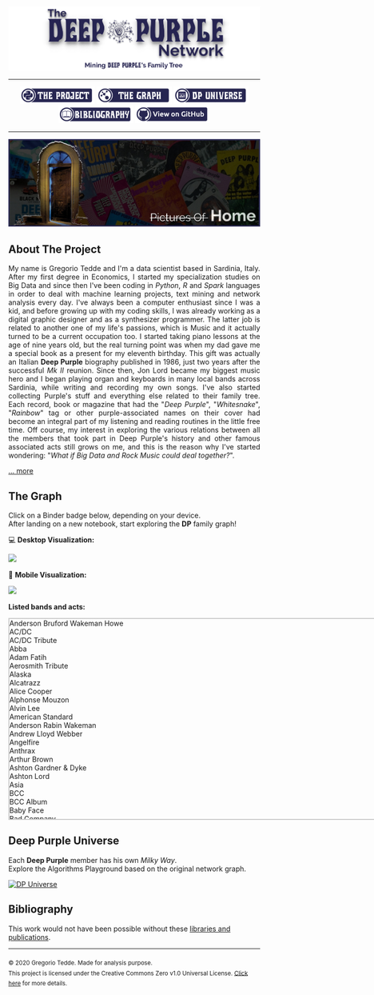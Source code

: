 <div align="center"><a href="https://greggtdd.github.io/DeepPurpleNetwork/"><img src="https://raw.githubusercontent.com/greggtdd/DeepPurpleNetwork/master/docs/site_images/dpnetwork_banner.png"></a></div>

___

<div align="center"><a href="https://greggtdd.github.io/DeepPurpleNetwork/pages/project"><img src="https://raw.githubusercontent.com/greggtdd/DeepPurpleNetwork/master/docs/site_images/button_proj.png"  width="150" height="35"></a> <a href="https://greggtdd.github.io/DeepPurpleNetwork/pages/graph"><img src="https://raw.githubusercontent.com/greggtdd/DeepPurpleNetwork/master/docs/site_images/button_graph.png"  width="150" height="35"></a> <a href="https://greggtdd.github.io/DeepPurpleNetwork/pages/dp_universe"><img src="https://raw.githubusercontent.com/greggtdd/DeepPurpleNetwork/master/docs/site_images/button_univ.png"  width="150" height="35"></a> <a href="https://greggtdd.github.io/DeepPurpleNetwork/pages/bibliography"><img src="https://raw.githubusercontent.com/greggtdd/DeepPurpleNetwork/master/docs/site_images/button_biblio.png"  width="150" height="35"></a> <a href="https://github.com/greggtdd/DeepPurpleNetwork" target="_blank"><img src="https://raw.githubusercontent.com/greggtdd/DeepPurpleNetwork/master/docs/site_images/button_git.png"  width="150" height="35"></a></div>

___

![The Deep Purple Network Project](https://github.com/greggtdd/DeepPurpleNetwork/blob/master/docs/site_images/dpnetwork_home.jpg?raw=true)

## About The Project

<div style="text-align: justify">My name is Gregorio Tedde and I'm a data scientist based in Sardinia, Italy. After my first degree in Economics, I started my specialization studies on Big Data and since then I've been coding in <em>Python</em>, <em>R</em> and <em>Spark</em> languages in order to deal with machine learning projects, text mining and network analysis every day. I've always been a computer enthusiast since I was a kid, and before growing up with my coding skills, I was already working as a digital graphic designer and as a synthesizer programmer. The latter job is related to another one of my life's passions, which is Music and it actually turned to be a current occupation too. I started taking piano lessons at the age of nine years old, but the real turning point was when my dad gave me a special book as a present for my eleventh birthday. This gift was actually an Italian <b>Deep Purple</b> biography published in 1986, just two years after the successful <em>Mk II</em> reunion. Since then, Jon Lord became my biggest music hero and I began playing organ and keyboards in many local bands across Sardinia, while writing and recording my own songs. I've also started collecting Purple's stuff and everything else related to their family tree. Each record, book or magazine that had the "<em>Deep Purple</em>", "<em>Whitesnake</em>", "<em>Rainbow</em>" tag or other purple-associated names on their cover had become an integral part of my listening and reading routines in the little free time. Off course, my interest in exploring the various relations between all the members that took part in Deep Purple's history and other famous associated acts still grows on me, and this is the reason why I've started wondering: "<em>What if Big Data and Rock Music could deal together?</em>".</div>


[... more](https://greggtdd.github.io/DeepPurpleNetwork/pages/project)


## The Graph
Click on a Binder badge below, depending on your device.<br>
After landing on a new notebook, start exploring the **DP** family graph!

💻 **Desktop Visualization:**

<a href="https://mybinder.org/v2/gh/greggtdd/DeepPurpleNetwork/master?urlpath=%2Fapps%2FDPNetworkDesktopApp.ipynb%3Fappmode_scroll%3D0" target="_blank"><img src="https://mybinder.org/badge_logo.svg"></a>


📱 **Mobile Visualization:**

<a href="https://mybinder.org/v2/gh/greggtdd/DeepPurpleNetwork/master?urlpath=%2Fapps%2FDPNetworkMobileApp.ipynb%3Fappmode_scroll%3D0" target="_blank"><img src="https://mybinder.org/badge_logo.svg"></a>

**Listed bands and acts:**
<head>
<style>
 .container { border:2px solid #ccc; width:3000px; height: 400px; overflow-y: scroll; }
</style>
</head>
<div align="left">
<div class="container">
<div id="bands_list">
    Anderson Bruford Wakeman Howe<br>
    AC/DC<br>
    AC/DC Tribute<br>
    Abba<br>
    Adam Fatih<br>
    Aerosmith Tribute<br>
    Alaska<br>
    Alcatrazz<br>
    Alice Cooper<br>
    Alphonse Mouzon<br>
    Alvin Lee<br>
    American Standard<br>
    Anderson Rabin Wakeman<br>
    Andrew Lloyd Webber<br>
    Angelfire<br>
    Anthrax<br>
    Arthur Brown<br>
    Ashton Gardner & Dyke<br>
    Ashton Lord<br>
    Asia<br>
    BCC<br>
    BCC Album<br>
    Baby Face<br>
    Bad Company<br>
    Bad Company Album<br>
    Bedlam<br>
    Bernhard Welz<br>
    Bernie Marsden<br>
    Big Bertha<br>
    Billie Davis<br>
    Billy Cobham<br>
    Billy Joel<br>
    Black Label Society<br>
    Black Oak Arkansas<br>
    Black Sabbath<br>
    Black Sabbath Album<br>
    Blackmore's Night<br>
    Blessings<br>
    Blood Sweat & Tears<br>
    Blues Incorporated<br>
    Bob Dylan<br>
    Bogus Deep Purple<br>
    Bon Jovi<br>
    Boys Club<br>
    Boz Burrell<br>
    Brazen Abbot<br>
    Brian May<br>
    Bruce Dickinson<br>
    Buddy Britten & The Regents<br>
    California Breed<br>
    Captain Beyond<br>
    Chicago<br>
    Chickenfoot<br>
    Cinderella<br>
    Cofee Bar<br>
    Colusseum<br>
    Coverdale Page<br>
    Cozy Powell<br>
    Cream<br>
    Curtiss Maldoon<br>
    Cyrano And The Bergeracs<br>
    DVC<br>
    Damn Yankees<br>
    David Gilmour<br>
    David Lee Roth<br>
    Deep Purple<br>
    Def Leppard<br>
    Delta Five<br>
    Denny And The Triumphs<br>
    Denver Mule<br>
    Desperado<br>
    Device<br>
    Die Geyers<br>
    Dire Straits<br>
    Dixie Dregs<br>
    Dokken<br>
    Don Airey<br>
    Dr. John<br>
    Dream Theater<br>
    Dream Theater Album<br>
    E-Think<br>
    ELO<br>
    ELP<br>
    ELP Album<br>
    Earth Wind & Fire<br>
    Eddie Hardin<br>
    Eddie Harris<br>
    Ekseption<br>
    Electric Elves<br>
    Elf<br>
    Empire<br>
    Energy<br>
    Episode Six<br>
    Eric Clapton<br>
    Espen Lid<br>
    Europe<br>
    Fandango<br>
    Finders Keepers<br>
    Fleetwood Mac<br>
    Flying Colors<br>
    Flying Fox<br>
    Foreigner<br>
    Foreigner Album<br>
    Free<br>
    G3<br>
    GMT<br>
    Garth Rockett<br>
    Gary Moore<br>
    Genesis<br>
    George Harrison<br>
    Gillan<br>
    Gillan Glover<br>
    Giuffria<br>
    Glenn Hughes<br>
    Glenn Tipton<br>
    Gotthard<br>
    Gov't Mule<br>
    Graham Bonnet<br>
    Green Bullfrog<br>
    Greg Lake<br>
    Guns N' Roses<br>
    Hardin York<br>
    Harlot<br>
    Harvest<br>
    Heinz Burt<br>
    Hollywood Monsters<br>
    Hughes Downes<br>
    Hughes Iommi<br>
    Hughes Thrall<br>
    Hughes Turner Project<br>
    Ian Gillan<br>
    Ian Gillan Band<br>
    Iron Maiden<br>
    Jack Bruce<br>
    Jack Green<br>
    James Gang<br>
    Jan Holdeborg<br>
    Jeff Beck<br>
    Jeff Scott Soto<br>
    Jethro Tull<br>
    Jethro Tull Album<br>
    Jim Capaldi<br>
    Joe Bonamassa<br>
    Joe Lynn Turner<br>
    Joe Meek<br>
    Joe Satriani<br>
    Joe Walsh<br>
    John Mayall<br>
    Johnny Kidd And The Pirates<br>
    Jon Lord<br>
    Jon Lord Blues Project<br>
    Jordan Rudess<br>
    Journey<br>
    Judas Priest<br>
    Kansas<br>
    Keith Emerson<br>
    King Crimsom<br>
    Kings Of Chaos<br>
    Kiss<br>
    LA Guns<br>
    LMR<br>
    Led Zeppelin<br>
    Legend Voices Of Rock<br>
    Liquid Tension Experiment<br>
    Living Colour<br>
    Living Loud<br>
    Lynch Mob<br>
    Lynyrd Skynyrd<br>
    M3<br>
    MGM<br>
    Maggie Bell<br>
    Mahavishnu Orchestra<br>
    Mandrake Root<br>
    Mandred Mann<br>
    Manfred Mann<br>
    Marco Minnemann<br>
    Marsha Hunt<br>
    Masterplan<br>
    Meat Loaf<br>
    Megadeth<br>
    Metallica<br>
    Michael Bolton<br>
    Michael Jackson<br>
    Michael Men<br>
    Michael Schenker Group<br>
    Mick Jagger<br>
    Moody Blues<br>
    Moody Marsden<br>
    Moonstone Project<br>
    Mother's Army<br>
    Motörhead<br>
    Moxy<br>
    Mr. Big<br>
    Mötley Crüe<br>
    Nazareth<br>
    Nick Simper<br>
    Night Ranger<br>
    Olympic Rock & Blues Circus<br>
    Opeth<br>
    Over The Rainbow<br>
    Ozzy Osbourne<br>
    Ozzy Osbourne Tribute<br>
    PSMS<br>
    Page Plant<br>
    Paice Ashton Lord<br>
    Pat Boone<br>
    Pat Travers<br>
    Patch Of Blue<br>
    Paul Gilbert<br>
    Paul McCartney<br>
    Pete York<br>
    Peter Green<br>
    Phenomena<br>
    Phil Collins<br>
    Pink Floyd<br>
    Planet X<br>
    Poison<br>
    Popzarocca<br>
    Pretty Maids<br>
    Pride & Glory<br>
    Procol Harum<br>
    Quatermass<br>
    Queen<br>
    Quiet Riot<br>
    Quite Melon<br>
    RHCP<br>
    Rage Against The Machine<br>
    Rainbow<br>
    Randy Pie<br>
    Ratt<br>
    Repo Depo<br>
    Richie Kotzen<br>
    Rick Wakeman<br>
    Ringo Starr<br>
    Riot<br>
    River's Invitation<br>
    Robert Plant<br>
    Rock Aid Armenia<br>
    Rock Ensemble II<br>
    Rod Stewart<br>
    Roger Glover<br>
    Ronnie James Dio<br>
    Ronnie Jones<br>
    Rory Gallagher<br>
    Rosco Gordon<br>
    Roundabout<br>
    Roxy Music<br>
    Rudess Morgenstein<br>
    Rupert Hine<br>
    Rush<br>
    Rush Album<br>
    Saint Valentine's Day Massacre<br>
    Samson<br>
    Santa Barbara Machine Head<br>
    Santana<br>
    Saxon<br>
    Schon Hammer<br>
    Scorpions<br>
    Screaming Lord Sutch<br>
    Sebastian Bach<br>
    Sharon Isbin<br>
    Simon Raven Cult<br>
    Skid Row<br>
    Skid Row (Irish Band)<br>
    Slash's Snakepit<br>
    Slayer<br>
    Slipknot<br>
    Snafu<br>
    Snakecharmer<br>
    Some Other Guys<br>
    Sons Of Apollo<br>
    Soul SirKUS<br>
    Spike Edney<br>
    Spirit<br>
    Spock's Beard<br>
    Steamroller<br>
    Steve Morse Band<br>
    Stevie Nicks<br>
    Strange Brew<br>
    Strife<br>
    Sunflower Jam<br>
    Sunstorm<br>
    Supertramp<br>
    Sweetshop<br>
    Symphonyc Slam<br>
    System Of A Down<br>
    Tipton Entwistle & Powell<br>
    Talking Heads<br>
    Tempest<br>
    Ten Years After<br>
    The Allmann Brothers Band<br>
    The Aristocrats<br>
    The Artwoods<br>
    The Beatles<br>
    The Best<br>
    The Buggles<br>
    The Chateaux<br>
    The Condors<br>
    The Crusaders<br>
    The Cult<br>
    The Dead Daisies<br>
    The Dominators<br>
    The Fabulosa Brothers<br>
    The Faces<br>
    The Flowerpot Men<br>
    The Good Rats<br>
    The Government<br>
    The Hoochie Coochie Men<br>
    The Horizons<br>
    The Javelins<br>
    The Jaywalkers<br>
    The Jeff Beck Group<br>
    The Jimi Hendrix Experience<br>
    The Jumping Jimmy Band<br>
    The Kinks<br>
    The Lightnings<br>
    The MI5<br>
    The Madisons<br>
    The Marbles<br>
    The Maze<br>
    The McKinleys<br>
    The Nasty Habits<br>
    The Outlaws<br>
    The Pirates<br>
    The Police<br>
    The Police Tribute<br>
    The Renegades<br>
    The Rockers<br>
    The Rolling Stones<br>
    The Satellites<br>
    The Searchers<br>
    The Shadows Tribute<br>
    The Shindings<br>
    The Skyliners<br>
    The Spencer Davis Group<br>
    The Sweet<br>
    The Temperane Movement<br>
    The Three Musketeers<br>
    The Trip<br>
    The Vegas Kings<br>
    The Who<br>
    The Yardbirds<br>
    Thin Lizzy<br>
    Tigertailz<br>
    Tommy Bolin<br>
    Tony Ashton<br>
    Tony Iommi<br>
    Tony Martin<br>
    Toto<br>
    Traffic<br>
    Trapeze<br>
    Trevor Rabin<br>
    Twisted Sister<br>
    UFO<br>
    UK<br>
    Uli Jon Roth<br>
    Uriah Heep<br>
    Uriah Heep Live<br>
    Van Halen<br>
    Van Halen Tribute<br>
    Vanilla Fudge<br>
    Velvet Underground<br>
    Vintage 67<br>
    Wainwright's Gentlemen<br>
    Warhorse<br>
    Water (Film)<br>
    We Willie Harris<br>
    Whishbone Ash<br>
    White Lion<br>
    White Plains<br>
    Whitesnake<br>
    Widowmaker<br>
    Wild Horses<br>
    William Shatner<br>
    Winery Dogs<br>
    Winger<br>
    Y&T<br>
    Yes<br>
    Yngwie Malmsteen<br>
    Young Moody<br>
    ZZ Top<br>
    Zephyr
</div>
</div>
</div>

## Deep Purple Universe
Each **Deep Purple** member has his own <em>Milky Way</em>.<br>
Explore the Algorithms Playground based on the original network graph.

[![DP Universe](https://img.shields.io/website?color=purple&up_message=Let%27s%20go%20Space%20Truckin%27%21&url=https%3A%2F%2Fgreggtdd.github.io%2FDeepPurpleNetwork%2Fpages%2Fdp_universe)](https://greggtdd.github.io/DeepPurpleNetwork/pages/dp_universe)

## Bibliography
This work would not have been possible without these [libraries and publications](https://greggtdd.github.io/DeepPurpleNetwork/pages/bibliography).

___
<sub>© 2020 Gregorio Tedde. Made for analysis purpose.</sub><br>
<sub>This project is licensed under the Creative Commons Zero v1.0 Universal License. <a href="https://github.com/greggtdd/DeepPurpleNetwork/blob/master/LICENSE" target="_blank">Click here</a> for more details.</sub>
